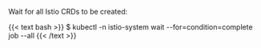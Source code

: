 ---
---
Wait for all Istio CRDs to be created:

{{< text bash >}}
$ kubectl -n istio-system wait --for=condition=complete job --all
{{< /text >}}
